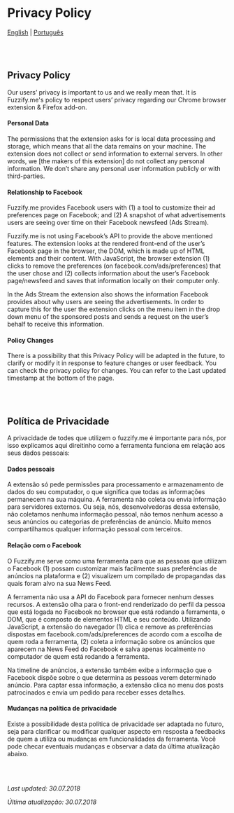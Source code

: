 # Privacy Policy

[English](#en) | [Português](#pt)

<br>
<br>

## <a id="en"></a> Privacy Policy

Our users’ privacy is important to us and we really mean that. It is Fuzzify.me's policy to respect users’ privacy regarding our Chrome browser extension & Firefox add-on.

#### Personal Data

The permissions that the extension asks for is local data processing and storage, which means that all the data remains on your machine. The extension does not collect or send information to external servers. In other words, we [the makers of this extension] do not collect any personal information. We don’t share any personal user information publicly or with third-parties.

#### Relationship to Facebook

Fuzzify.me provides Facebook users with (1) a tool to customize their ad preferences page on Facebook; and (2) A snapshot of what advertisements users are seeing over time on their Facebook newsfeed (Ads Stream).

Fuzzify.me is not using Facebook’s API to provide the above mentioned features. The extension looks at the rendered front-end of the user’s Facebook page in the browser, the DOM, which is made up of HTML elements and their content. With JavaScript, the browser extension (1) clicks to remove the preferences (on facebook.com/ads/preferences) that the user chose and (2) collects information about the user’s Facebook page/newsfeed and saves that information locally on their computer only.

In the Ads Stream the extension also shows the information Facebook provides about why users are seeing the advertisements. In order to capture this for the user the extension clicks on the menu item in the drop down menu of the sponsored posts and sends a request on the user’s behalf to receive this information.

#### Policy Changes

There is a possibility that this Privacy Policy will be adapted in the future, to clarify or modify it in response to feature changes or user feedback. You can check the privacy policy for changes. You can refer to the Last updated timestamp at the bottom of the page.

<br>
<br>

## <a id="pt"></a> Política de Privacidade

A privacidade de todes que utilizem o fuzzify.me é importante para nós, por isso explicamos aqui direitinho como a ferramenta funciona em relação aos seus dados pessoais:

#### Dados pessoais

A extensão só pede permissões para processamento e armazenamento de dados do seu computador, o que significa que todas as informações permanecem na sua máquina. A ferramenta não coleta ou envia informação para servidores externos. Ou seja, nós, desenvolvedoras dessa extensão, não coletamos nenhuma informação pessoal, não temos nenhum acesso a seus anúncios ou categorias de preferências de anúncio. Muito menos compartilhamos qualquer informação pessoal com terceiros.

#### Relação com o Facebook

O Fuzzify.me serve como uma ferramenta para que as pessoas que utilizam o Facebook (1) possam customizar mais facilmente suas preferências de anúncios na plataforma e (2) visualizem um compilado de propagandas das quais foram alvo na sua News Feed.

A ferramenta não usa a API do Facebook para fornecer nenhum desses recursos. A extensão olha para o front-end renderizado do perfil da pessoa que está logada no Facebook no browser que está rodando a ferramenta, o DOM, que é composto de elementos HTML e seu conteúdo. Utilizando JavaScript, a extensão do navegador (1) clica e remove as preferências dispostas em facebook.com/ads/preferences de acordo com a escolha de quem roda a ferramenta, (2) coleta a informação sobre os anúncios que aparecem na News Feed do Facebook e salva apenas localmente no computador de quem está rodando a ferramenta.

Na timeline de anúncios, a extensão também exibe a informação que o Facebook dispõe sobre o que determina as pessoas verem determinado anúncio. Para captar essa informação, a extensão clica no menu dos posts patrocinados e envia um pedido para receber esses detalhes.

#### Mudanças na política de privacidade

Existe a possibilidade desta política de privacidade ser adaptada no futuro, seja para clarificar ou modificar qualquer aspecto em resposta a feedbacks de quem a utiliza ou mudanças em funcionalidades da ferramenta. Você pode checar eventuais mudanças e observar a data da última atualização abaixo.

<br>
<br>

*Last updated: 30.07.2018*

*Última atualização: 30.07.2018*